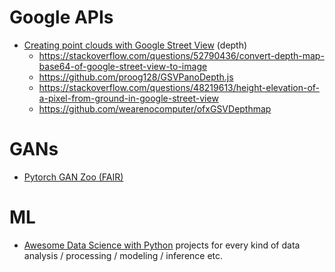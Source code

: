 # Google APIs

* [Creating point clouds with Google Street View](https://medium.com/@nocomputer/creating-point-clouds-with-google-street-view-185faad9d4ee) (depth)
    * https://stackoverflow.com/questions/52790436/convert-depth-map-base64-of-google-street-view-to-image
    * https://github.com/proog128/GSVPanoDepth.js
    * https://stackoverflow.com/questions/48219613/height-elevation-of-a-pixel-from-ground-in-google-street-view
    * https://github.com/wearenocomputer/ofxGSVDepthmap

# GANs

* [Pytorch GAN Zoo (FAIR)](https://github.com/facebookresearch/pytorch_GAN_zoo/blob/master/README.md) 

# ML

* [Awesome Data Science with Python](https://github.com/r0f1/datascience) projects for every kind of data analysis / processing / modeling / inference etc.
